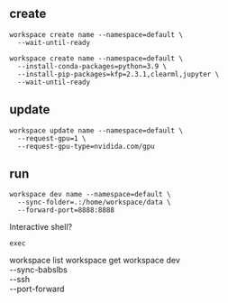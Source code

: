 ## create

```
workspace create name --namespace=default \
  --wait-until-ready
```

```
workspace create name --namespace=default \
  --install-conda-packages=python=3.9 \ 
  --install-pip-packages=kfp=2.3.1,clearml,jupyter \
  --wait-until-ready
```

## update

```
workspace update name --namespace=default \
  --request-gpu=1 \
  --request-gpu-type=nvidida.com/gpu
```

## run

```
workspace dev name --namespace=default \
  --sync-folder=.:/home/workspace/data \
  --forward-port=8888:8888
```

Interactive shell?

```
exec 
```

workspace list
workspace get <name>
workspace dev <name> \
  --sync-babslbs \
  --ssh \
  --port-forward 

